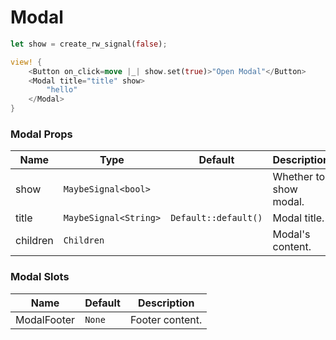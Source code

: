 # Modal

```rust demo
let show = create_rw_signal(false);

view! {
    <Button on_click=move |_| show.set(true)>"Open Modal"</Button>
    <Modal title="title" show>
        "hello"
    </Modal>
}
```

### Modal Props

| Name     | Type                  | Default              | Description            |
| -------- | --------------------- | -------------------- | ---------------------- |
| show     | `MaybeSignal<bool>`   |                      | Whether to show modal. |
| title    | `MaybeSignal<String>` | `Default::default()` | Modal title.           |
| children | `Children`            |                      | Modal's content.       |

### Modal Slots

| Name        | Default | Description     |
| ----------- | ------- | --------------- |
| ModalFooter | `None`  | Footer content. |
